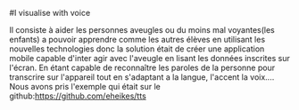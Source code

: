 #I visualise with voice
 
Il consiste à aider les personnes aveugles ou du moins mal voyantes(les enfants) a pouvoir apprendre comme les autres élèves en utilisant les nouvelles technologies donc la solution était de créer une application mobile capable d'inter agir avec l'aveugle en lisant les données inscrites sur l'écran. En étant capable de reconnaître les paroles de la personne pour transcrire sur l'appareil tout en s'adaptant a la langue, l'accent la voix.... Nous avons pris l'exemple qui était sur le github:https://github.com/eheikes/tts
